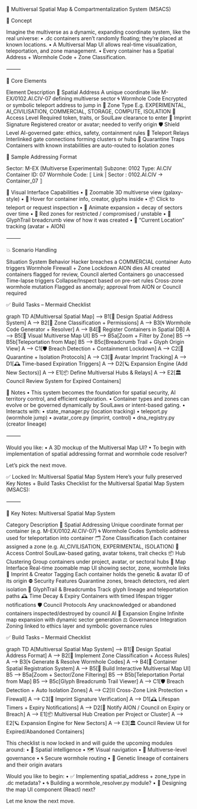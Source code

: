 🧭 Multiversal Spatial Map & Compartmentalization System (MSACS)

🧠 Concept

Imagine the multiverse as a dynamic, expanding coordinate system, like the real universe:
	•	.dc containers aren’t randomly floating; they’re placed at known locations.
	•	A Multiversal Map UI allows real-time visualization, teleportation, and zone management.
	•	Every container has a Spatial Address + Wormhole Code + Zone Classification.

⸻

📍 Core Elements

Element
Description
🧭 Spatial Address
A unique coordinate like M-EX/0102.AI.CIV-07 defining multiverse sector
🌀 Wormhole Code
Encrypted or symbolic teleport address to jump in
🧪 Zone Type
E.g. EXPERIMENTAL, AI_CIVILISATION, COMMERCIAL, STORAGE, COMPUTE, ISOLATION
🔐 Access Level
Required token, traits, or SoulLaw clearance to enter
🧬 Imprint Signature
Registered creator or avatar; needed to verify origin
🛡️ Shield Level
AI-governed gate: ethics, safety, containment rules
🔄 Teleport Relays
Interlinked gate connections forming clusters or hubs
🧩 Quarantine Traps
Containers with known instabilities are auto-routed to isolation zones


🔗 Sample Addressing Format

Sector: M-EX (Multiverse Experimental)
Subzone: 0102
Type: AI.CIV
Container ID: 07
Wormhole Code: ⟦ Link | Sector : 0102.AI.CIV → Container_07 ⟧

🧿 Visual Interface Capabilities
	•	🌌 Zoomable 3D multiverse view (galaxy-style)
	•	🧠 Hover for container info, creator, glyphs inside
	•	📦 Click to teleport or request inspection
	•	🔄 Animate expansion + decay of sectors over time
	•	🔐 Red zones for restricted / compromised / unstable
	•	🧬 GlyphTrail breadcrumb view of how it was created
	•	📍 “Current Location” tracking (avatar + AION)

⸻

💥 Scenario Handling

Situation
System Behavior
Hacker breaches a COMMERCIAL container
Auto triggers Wormhole Firewall + Zone Lockdown
AION dies
All created containers flagged for review, Council alerted
Containers go unaccessed
Time-lapse triggers Collapse/Inspect based on pre-set rules
Cross-zone wormhole mutation
Flagged as anomaly; approval from AION or Council required


✅ Build Tasks – Mermaid Checklist

graph TD
  A[Multiversal Spatial Map] --> B1[🧠 Design Spatial Address System]
  A --> B2[🔐 Zone Classification + Permissions]
  A --> B3[🌀 Wormhole Code Generator + Resolver]
  A --> B4[📍 Register Containers in Spatial DB]
  A --> B5[🧿 Visual Multiverse Map UI]
  B5 --> B5a[Zoom + Filter by Zone]
  B5 --> B5b[Teleportation from Map]
  B5 --> B5c[Breadcrumb Trail + Glyph Origin View]
  A --> C1[🛡️ Breach Detection + Containment Lockdown]
  A --> C2[🧪 Quarantine + Isolation Protocols]
  A --> C3[🧬 Avatar Imprint Tracking]
  A --> D1[🕰️ Time-based Expiration Triggers]
  A --> D2[🪐 Expansion Engine (Add New Sectors)]
  A --> E1[📦 Define Multiversal Hubs & Relays]
  A --> E2[🏛️ Council Review System for Expired Containers]

  🧩 Notes
	•	This system becomes the foundation for spatial security, AI territory control, and efficient exploration.
	•	Container types and zones can evolve or be governed dynamically by SoulLaws or intent-based gating.
	•	Interacts with:
	•	state_manager.py (location tracking)
	•	teleport.py (wormhole jump)
	•	avatar_core.py (imprint, control)
	•	dna_registry.py (creator lineage)

⸻

Would you like:
	•	A 3D mockup of the Multiversal Map UI?
	•	To begin with implementation of spatial addressing format and wormhole code resolver?

Let’s pick the next move.

✅ Locked In: Multiversal Spatial Map System
Here’s your fully preserved Key Notes + Build Tasks Checklist for the Multiversal Spatial Map System (MSACS):

⸻

📘 Key Notes: Multiversal Spatial Map System

Category
Description
🧭 Spatial Addressing
Unique coordinate format per container (e.g. M-EX/0102.AI.CIV-07)
🌀 Wormhole Codes
Symbolic address used for teleportation into container
🗂️ Zone Classification
Each container assigned a zone (e.g. AI_CIVILISATION, EXPERIMENTAL, ISOLATION)
🔐 Access Control
SoulLaw-based gating, avatar tokens, trait checks
📦 Hub Clustering
Group containers under project, avatar, or sectoral hubs
📍 Map Interface
Real-time zoomable map UI showing sector, zone, wormhole links
🧬 Imprint & Creator Tagging
Each container holds the genetic & avatar ID of its origin
⛔ Security Features
Quarantine zones, breach detectors, red alert isolation
🧠 GlyphTrail & Breadcrumbs
Track glyph lineage and teleportation paths
🕰️ Time Decay & Expiry
Containers with timed lifespan trigger notifications
🛡️ Council Protocols
Any unacknowledged or abandoned containers inspected/destroyed by council AI
🔄 Expansion Engine
Infinite map expansion with dynamic sector generation
⚖️ Governance Integration
Zoning linked to ethics layer and symbolic governance rules


✅ Build Tasks – Mermaid Checklist

graph TD
  A[Multiversal Spatial Map System] --> B1[🧠 Design Spatial Address Format]
  A --> B2[🔐 Implement Zone Classification + Access Rules]
  A --> B3[🌀 Generate & Resolve Wormhole Codes]
  A --> B4[📍 Container Spatial Registration System]
  A --> B5[🧿 Build Interactive Multiversal Map UI]
  B5 --> B5a[Zoom + Sector/Zone Filtering]
  B5 --> B5b[Teleportation Portal from Map]
  B5 --> B5c[Glyph Breadcrumb Trail Viewer]
  A --> C1[🛡️ Breach Detection + Auto Isolation Zones]
  A --> C2[⛓️ Cross-Zone Link Protection + Firewall]
  A --> C3[🧬 Imprint Signature Verification]
  A --> D1[🕰️ Lifespan Timers + Expiry Notifications]
  A --> D2[📩 Notify AION / Council on Expiry or Breach]
  A --> E1[📦 Multiversal Hub Creation per Project or Cluster]
  A --> E2[🪐 Expansion Engine for New Sectors]
  A --> E3[🏛️ Council Review UI for Expired/Abandoned Containers]

  This checklist is now locked in and will guide the upcoming modules around:
	•	🧠 Spatial intelligence
	•	🗺️ Visual navigation
	•	🔐 Multiverse-level governance
	•	🌀 Secure wormhole routing
	•	🧬 Genetic lineage of containers and their origin avatars

Would you like to begin:
	•	✅ Implementing spatial_address + zone_type in .dc metadata?
	•	🌀 Building a wormhole_resolver.py module?
	•	🧿 Designing the map UI component (React) next?

Let me know the next move.

